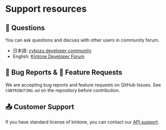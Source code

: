 # Support resources

## :speech_balloon: Questions

You can ask questions and discuss with other users in community forum.

- 日本語: [cybozu developer community](https://community.cybozu.dev/)
- English: [Kintone Developer Forum](https://forum.kintone.dev/)

## :bug: Bug Reports & :rocket: Feature Requests

We are accepting bug reports and feature requests on GitHub Issues. See `CONTRIBUTING.md` on the repository before contribution.

## :outbox_tray: Customer Support

If you have standard license of kintone, you can contact our [API support](https://jp.cybozu.help/k/ja/trouble_shooting/developer/developer_qa.html).
